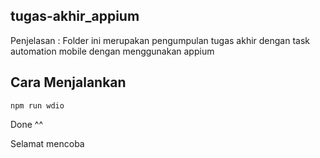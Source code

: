## tugas-akhir_appium
Penjelasan : 
Folder ini merupakan pengumpulan tugas akhir dengan task automation mobile dengan menggunakan appium

## Cara Menjalankan
```
npm run wdio
```

Done ^^

Selamat mencoba
